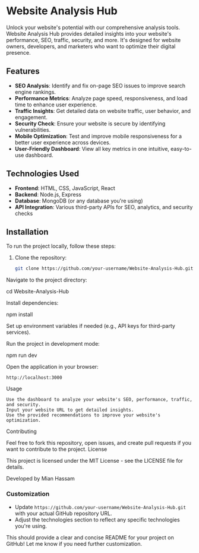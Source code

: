 # Website Analysis Hub

Unlock your website's potential with our comprehensive analysis tools. Website Analysis Hub provides detailed insights into your website's performance, SEO, traffic, security, and more. It's designed for website owners, developers, and marketers who want to optimize their digital presence.

## Features

- **SEO Analysis**: Identify and fix on-page SEO issues to improve search engine rankings.
- **Performance Metrics**: Analyze page speed, responsiveness, and load time to enhance user experience.
- **Traffic Insights**: Get detailed data on website traffic, user behavior, and engagement.
- **Security Check**: Ensure your website is secure by identifying vulnerabilities.
- **Mobile Optimization**: Test and improve mobile responsiveness for a better user experience across devices.
- **User-Friendly Dashboard**: View all key metrics in one intuitive, easy-to-use dashboard.

## Technologies Used

- **Frontend**: HTML, CSS, JavaScript, React
- **Backend**: Node.js, Express
- **Database**: MongoDB (or any database you're using)
- **API Integration**: Various third-party APIs for SEO, analytics, and security checks

## Installation

To run the project locally, follow these steps:

1. Clone the repository:

   ```bash
   git clone https://github.com/your-username/Website-Analysis-Hub.git
Navigate to the project directory:

cd Website-Analysis-Hub

Install dependencies:

npm install

Set up environment variables if needed (e.g., API keys for third-party services).

Run the project in development mode:

npm run dev

Open the application in your browser:

    http://localhost:3000

Usage

    Use the dashboard to analyze your website's SEO, performance, traffic, and security.
    Input your website URL to get detailed insights.
    Use the provided recommendations to improve your website's optimization.

Contributing

Feel free to fork this repository, open issues, and create pull requests if you want to contribute to the project.
License

This project is licensed under the MIT License - see the LICENSE file for details.

Developed by Mian Hassam


### Customization
- Update `https://github.com/your-username/Website-Analysis-Hub.git` with your actual GitHub repository URL.
- Adjust the technologies section to reflect any specific technologies you're using.

This should provide a clear and concise README for your project on GitHub! Let me know if you need further customization.


